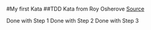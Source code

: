 #My first Kata
##TDD Kata from Roy Osherove
[Source](http://osherove.com/tdd-kata-1/)

Done with Step 1
Done with Step 2
Done with Step 3